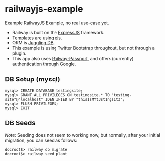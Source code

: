 railwayjs-example
=================

Example RailwayJS Example, no real use-case yet.

* Railway is built on the [ExpressJS]() framework.
* Templates are using [ejs](https://github.com/visionmedia/ejs).
* ORM is [Juggling DB](https://github.com/1602/jugglingdb).
* This example is using Twitter Bootstrap throughout, but not through a plugin.
* This app also uses [Railway-Passport](https://github.com/1602/Railway-passport), and offers (currently) authentication through Google.

DB Setup (mysql)
----------------

	mysql> CREATE DATABASE testingsite;
	mysql> GRANT ALL PRIVILEGES ON testingsite.* TO "testing-site"@"localhost" IDENTIFIED BY "th1s1sMYt3st1ngs1t3";
	mysql> FLUSH PRIVILEGES; 
	mysql> EXIT  
	  
DB Seeds
------------------

*Note*: Seeding does not seem to working now, but normally, after your initial migration, you can seed as follows:

	docroot$> railway db migrate  
	docroot$> railway seed plant  
